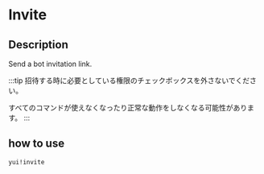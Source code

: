 # Invite

## Description

Send a bot invitation link.

:::tip
招待する時に必要としている権限のチェックボックスを外さないでください。

すべてのコマンドが使えなくなったり正常な動作をしなくなる可能性があります。
:::

## how to use

`yui!invite`
